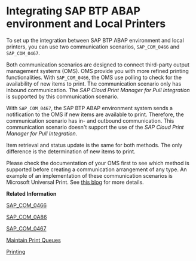 <!-- loio9dd57ea515324746aa21f03dbd6ef56f -->

# Integrating SAP BTP ABAP environment and Local Printers

To set up the integration between SAP BTP ABAP environment and local printers, you can use two communication scenarios, `SAP_COM_0466` and `SAP_COM_0467`.

Both communication scenarios are designed to connect third-party output management systems \(OMS\). OMS provide you with more refined printing functionalities. With `SAP_COM_0466`, the OMS use polling to check for the availability of new items to print. The communication scenario only has inbound communication. The *SAP Cloud Print Manager for Pull Integration* is supported by this communication scenario.

With `SAP_COM_0467`, the SAP BTP ABAP environment system sends a notification to the OMS if new items are available to print. Therefore, the communication scenario has in- and outbound communication. This communication scenario doesn't support the use of the *SAP Cloud Print Manager for Pull Integration*.

Item retrieval and status update is the same for both methods. The only difference is the determination of new items to print.

Please check the documentation of your OMS first to see which method is supported before creating a communication arrangement of any type. An example of an implementation of these communication scenarios is Microsoft Universal Print. See [this blog](https://community.sap.com/t5/technology-blogs-by-members/it-has-never-been-easier-to-print-from-sap-with-microsoft-universal-print/ba-p/13672206) for more details.

**Related Information**  


[SAP\_COM\_0466](sap-com-0466-524c13a.md "This document describes the configuration steps that have to be carried out by customers to set up the integration between SAP BTP ABAP environment and local printers using SAP_COM_0466.")

[SAP\_COM\_0A86](sap-com-0a86-3a7d4d7.md "This document describes the print queue administrator integration. It provides the configuration steps that have to be carried out by customers to create and delete print queues using SAP_COM_0A86.")

[SAP\_COM\_0467](sap-com-0467-523eb80.md "This document describes the configuration steps that have to be carried out by customers to set up the integration between SAP BTP ABAP environment and local printers using SAP_COM_0467.")

[Maintain Print Queues](maintain-print-queues-9dd6f64.md "")

[Printing](../30-development/printing-754b6cd.md "Find out how to create a print queue item API.")

